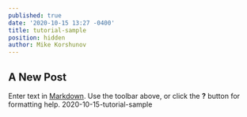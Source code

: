 ```yaml
---
published: true
date: '2020-10-15 13:27 -0400'
title: tutorial-sample
position: hidden
author: Mike Korshunov
---
```

## A New Post

Enter text in [Markdown](http://daringfireball.net/projects/markdown/). Use the toolbar above, or click the **?** button for formatting help.
2020-10-15-tutorial-sample
